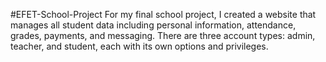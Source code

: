 #EFET-School-Project
For my final school project, I created a website that manages all student data including personal information, attendance, grades, payments, and messaging. There are three account types: admin, teacher, and student, each with its own options and privileges.
